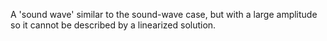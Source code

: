 A 'sound wave' similar to the sound-wave case, but with a large amplitude so it
cannot be described by a linearized solution.
